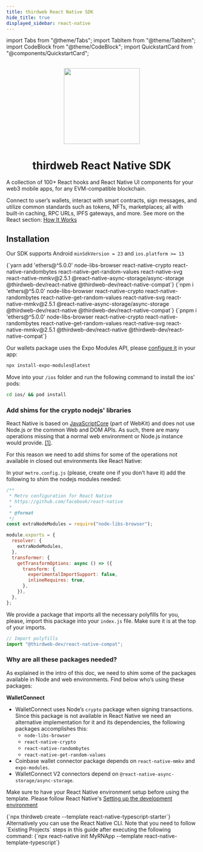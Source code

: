 ```yaml
---
title: thirdweb React Native SDK
hide_title: true
displayed_sidebar: react-native
---
```


import Tabs from "@theme/Tabs";
import TabItem from "@theme/TabItem";
import CodeBlock from "@theme/CodeBlock";
import QuickstartCard from "@components/QuickstartCard";

<p align="center">
  <br />
  <a href="https://thirdweb.com">
    <img
      src="https://github.com/thirdweb-dev/js/blob/main/packages/sdk/logo.svg?raw=true"
      width="200"
      alt=""
    />
  </a>
  <br />
</p>
<h1 align="center">thirdweb React Native SDK</h1>

A collection of 100+ React hooks and React Native UI components for your web3 mobile apps, for any EVM-compatible blockchain.

Connect to user’s wallets, interact with smart contracts, sign messages, and utilize common standards such as tokens, NFTs, marketplaces; all with built-in caching, RPC URLs, IPFS gateways, and more. See more on the React section: [How It Works](https://portal.thirdweb.com/react#how-it-works)

## Installation

<Tabs>
<TabItem value="existing" label="Existing Projects">

Our SDK supports Android `minSdkVersion = 23` and `ios.platform >= 13`

<Tabs>
  <TabItem value="yarn" label="yarn" default>
    <CodeBlock
      language={"bash"}
    >{`yarn add 'ethers@^5.0.0' node-libs-browser react-native-crypto react-native-randombytes react-native-get-random-values react-native-svg react-native-mmkv@2.5.1 @react-native-async-storage/async-storage @thirdweb-dev/react-native @thirdweb-dev/react-native-compat`}</CodeBlock>
  </TabItem>
  <TabItem value="npm" label="npm">
    <CodeBlock
      language={"bash"}
    >{`npm i 'ethers@^5.0.0' node-libs-browser react-native-crypto react-native-randombytes react-native-get-random-values react-native-svg react-native-mmkv@2.5.1 @react-native-async-storage/async-storage @thirdweb-dev/react-native @thirdweb-dev/react-native-compat`}</CodeBlock>
  </TabItem>
  <TabItem value="pnpm" label="pnpm">
    <CodeBlock
      language={"bash"}
    >{`pnpm i 'ethers@^5.0.0' node-libs-browser react-native-crypto react-native-randombytes react-native-get-random-values react-native-svg react-native-mmkv@2.5.1 @thirdweb-dev/react-native @thirdweb-dev/react-native-compat`}</CodeBlock>
  </TabItem>
</Tabs>

Our wallets package uses the Expo Modules API, please [configure it](https://docs.expo.dev/modules/overview/) in your app:

```sh
npx install-expo-modules@latest
```

Move into your `/ios` folder and run the following command to install the ios' pods:

```sh
cd ios/ && pod install
```

### Add shims for the crypto nodejs' libraries

React Native is based on [JavaScriptCore](https://developer.apple.com/documentation/javascriptcore?language=objc) (part of WebKit) and does not use Node.js or the common Web and DOM APIs. As such, there are many operations missing that a normal web environment or Node.js instance would provide. [[1]](https://docs.ethers.org/v5/cookbook/react-native/#cookbook-reactnative-security).

For this reason we need to add shims for some of the operations not available in closed out environments like React Native:

In your `metro.config.js` (please, create one if you don’t have it) add the following to shim the nodejs modules needed:

```javascript
/**
 * Metro configuration for React Native
 * https://github.com/facebook/react-native
 *
 * @format
 */
const extraNodeModules = require("node-libs-browser");

module.exports = {
  resolver: {
    extraNodeModules,
  },
  transformer: {
    getTransformOptions: async () => ({
      transform: {
        experimentalImportSupport: false,
        inlineRequires: true,
      },
    }),
  },
};
```

We provide a package that imports all the necessary polyfills for you, please, import this package into your `index.js` file. Make sure it is at the top of your imports.

```javascript
// Import polyfills
import "@thirdweb-dev/react-native-compat";
```

### Why are all these packages needed?

As explained in the intro of this doc, we need to shim some of the packages available in Node and web environments. Find below who’s using these packages:

**WalletConnect**

- WalletConnect uses Node’s `crypto` package when signing transactions. Since this package is not available in React Native we need an alternative implementation for it and its dependencies, the following packages accomplishes this:
  - `node-libs-browser`
  - `react-native-crypto`
  - `react-native-randombytes`
  - `react-native-get-random-values`
- Coinbase wallet connector package depends on `react-native-mmkv` and `expo-modules`.
- WalletConnect V2 connectors depend on `@react-native-async-storage/async-storage`.

</TabItem>
<TabItem value="new" label="New Projects">

Make sure to have your React Native environment setup before using the template. Please follow React Native's [Setting up the development environment](https://reactnative.dev/docs/environment-setup)

<Tabs>
  <TabItem value="thirdweb-cli" label="Thirdweb CLI" default>
    <CodeBlock
      language={"bash"}
    >{`npx thirdweb create --template react-native-typescript-starter`}</CodeBlock>
  </TabItem>
  <TabItem value="react-native-cli" label="React Native CLI">
    Alternatively you can use the React Native CLI. Note that you need to follow
    `Existing Projects` steps in this guide after executing the following
    command:
    <CodeBlock
      language={"bash"}
    >{`npx react-native init MyRNApp --template react-native-template-typescript`}</CodeBlock>
  </TabItem>
</Tabs>

</TabItem>
</Tabs>

